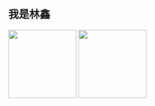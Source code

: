 ## 我是林鑫

<img align="" height="137px" src="https://github-readme-stats.vercel.app/api?username=ChinaLinxin&hide_title=true&hide_border=true&show_icons=true&include_all_commits=true&line_height=21&bg_color=0,EC6C6C,FFD479,FFFC79,73FA79&theme=graywhite&locale=cn" />
<img align="" height="137px" src="https://github-readme-stats.vercel.app/api/top-langs/?username=ChinaLinxin&hide_title=true&hide_border=true&layout=compact&bg_color=0,73FA79,73FDFF,D783FF&theme=graywhite&locale=cn" />
